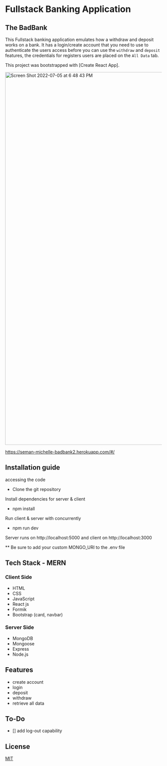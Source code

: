 # Fullstack Banking Application 

## The BadBank

This Fullstack banking application emulates how a withdraw and deposit works on a bank. It has a login/create account that you need to use to authenticate the users access before you can use the `withdraw` and `deposit` features, the credentials for registers users are placed on the `All Data` tab. 

This project was bootstrapped with [Create React App].  

<img width="1195" alt="Screen Shot 2022-07-05 at 6 48 43 PM" src="https://user-images.githubusercontent.com/89609365/177429811-a918a3b5-d149-43b5-a765-46cb0f5d9a2a.png">

https://seman-michelle-badbank2.herokuapp.com/#/

## Installation guide

accessing the code

* Clone the git repository

Install dependencies for server & client

* npm install

Run client & server with concurrently

* npm run dev

Server runs on http://localhost:5000 and client on http://localhost:3000

** Be sure to add your custom MONGO_URI to the .env file 

## Tech Stack - MERN
### Client Side
* HTML
* CSS
* JavaScript
* React js
* Formik
* Bootstrap (card, navbar)
### Server Side
* MongoDB
* Mongoose
* Express
* Node.js

## Features
* create account
* login
* deposit
* withdraw
* retrieve all data

## To-Do
- [] add log-out capability

## License
[MIT](https://choosealicense.com/licenses/mit/)
